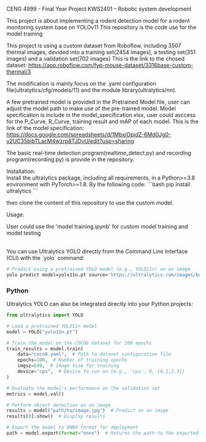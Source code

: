 CENG 4999 - Final Year Project
KWS2401 – Robotic system development

This project is about implementing a rodent detection model for a rodent monitoring system base on YOLOv11
This repository is the code use for the model training

This project is using a custom dataset from Roboflow, including 3507 thermal images, devided into a training set(2454 images), a testing set(351 images) and a validation set(702 images)
This is the link to the chosed dataset:
https://app.roboflow.com/fyp-mouse-dataset/3316base-custom-thermal/3

The modification is mainly focus on the .yaml configuration file(ultralytics/cfg/models/11) and the module library(ultralytics/nn).

A few pretrained model is provided in the Pretrained Model file, user can adjust the model path to make use of the pre-trained model.
Model specification is include in the model_specification.xlsx, user could asccess for the P_Curve, R_Curve, training result and mAP of each model.
This is the link of the model specification: https://docs.google.com/spreadsheets/d/1MbxiOpidZ-6Md0Jg0-v2UC35bjbTLacM4wzrp8TJDvU/edit?usp=sharing

The basic real-time detection program(realtime_detect.py) and recording program(recording.py) is provide in the repository.

<summary>Installation:</summary>
Install the ultralytics package, including all requirements, in a Python>=3.8 environment with PyTorch>=1.8. By the following code:
```bash
pip install ultralytics
```

then clone the content of this repository to use the custom model.


<summary>Usage:</summary>

User could use the 'model training.ipynb' for custom model training and model testing

<br>
You can use Ultralytics YOLO directly from the Command Line Interface (CLI) with the `yolo` command:

```bash
# Predict using a pretrained YOLO model (e.g., YOLO11n) on an image
yolo predict model=yolo11n.pt source='https://ultralytics.com/images/bus.jpg'
```


### Python

Ultralytics YOLO can also be integrated directly into your Python projects:

```python
from ultralytics import YOLO

# Load a pretrained YOLO11n model
model = YOLO("yolo11n.pt")

# Train the model on the COCO8 dataset for 100 epochs
train_results = model.train(
    data="coco8.yaml",  # Path to dataset configuration file
    epochs=100,  # Number of training epochs
    imgsz=640,  # Image size for training
    device="cpu",  # Device to run on (e.g., 'cpu', 0, [0,1,2,3])
)

# Evaluate the model's performance on the validation set
metrics = model.val()

# Perform object detection on an image
results = model("path/to/image.jpg")  # Predict on an image
results[0].show()  # Display results

# Export the model to ONNX format for deployment
path = model.export(format="onnx")  # Returns the path to the exported model
```


